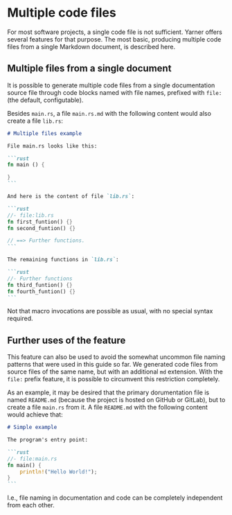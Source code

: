 # Multiple code files

For most software projects, a single code file is not sufficient. Yarner offers several features for that purpose.
The most basic, producing multiple code files from a single Markdown document, is described here.

<!-- toc -->

## Multiple files from a single document

It is possible to generate multiple code files from a single documentation source file through code blocks named with file names, prefixed with `file:` (the default, configutable).

Besides `main.rs`, a file `main.rs.md` with the following content would also create a file `lib.rs`:

````markdown
# Multiple files example

File main.rs looks like this:

```rust
fn main () {

}
```

And here is the content of file `lib.rs`:

```rust
//- file:lib.rs
fn first_funtion() {}
fn second_funtion() {}

// ==> Further functions.
```

The remaining functions in `lib.rs`:

```rust
//- Further functions
fn third_funtion() {}
fn fourth_funtion() {}
```
````

Not that macro invocations are possible as usual, with no special syntax required.

## Further uses of the feature

This feature can also be used to avoid the somewhat uncommon file naming patterns that were used in this guide so far. We generated code files from source files of the same name, but with an additional `md` extension. With the `file:` prefix feature, it is possible to circumvent this restriction completely.

As an example, it may be desired that the primary dorumentation file is named `README.md` (because the project is hosted on GitHub or GitLab), but to create a file `main.rs` from it. A file `README.md` with the following content would achieve that:

````markdown
# Simple example

The program's entry point:

```rust
//- file:main.rs
fn main() {
    println!("Hello World!");
}
```
````

I.e., file naming in documentation and code can be completely independent from each other.
